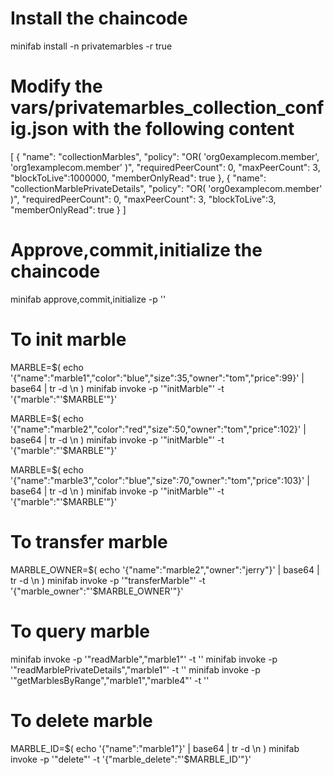 # Install the chaincode
minifab install -n privatemarbles -r true

# Modify the vars/privatemarbles_collection_config.json with the following content
[
 {
    "name": "collectionMarbles",
    "policy": "OR( 'org0examplecom.member', 'org1examplecom.member' )",
    "requiredPeerCount": 0,
    "maxPeerCount": 3,
    "blockToLive":1000000,
    "memberOnlyRead": true
 },
 {
    "name": "collectionMarblePrivateDetails",
    "policy": "OR( 'org0examplecom.member' )",
    "requiredPeerCount": 0,
    "maxPeerCount": 3,
    "blockToLive":3,
    "memberOnlyRead": true
 }
]

# Approve,commit,initialize the chaincode
minifab approve,commit,initialize -p ''

# To init marble
MARBLE=$( echo '{"name":"marble1","color":"blue","size":35,"owner":"tom","price":99}' | base64 | tr -d \\n )
minifab invoke -p '"initMarble"' -t '{"marble":"'$MARBLE'"}'

MARBLE=$( echo '{"name":"marble2","color":"red","size":50,"owner":"tom","price":102}' | base64 | tr -d \\n )
minifab invoke -p '"initMarble"' -t '{"marble":"'$MARBLE'"}'

MARBLE=$( echo '{"name":"marble3","color":"blue","size":70,"owner":"tom","price":103}' | base64 | tr -d \\n )
minifab invoke -p '"initMarble"' -t '{"marble":"'$MARBLE'"}'

# To transfer marble
MARBLE_OWNER=$( echo '{"name":"marble2","owner":"jerry"}' | base64 | tr -d \\n )
minifab invoke -p '"transferMarble"' -t '{"marble_owner":"'$MARBLE_OWNER'"}'

# To query marble
minifab invoke -p '"readMarble","marble1"' -t ''
minifab invoke -p '"readMarblePrivateDetails","marble1"' -t ''
minifab invoke -p '"getMarblesByRange","marble1","marble4"' -t ''

# To delete marble
MARBLE_ID=$( echo '{"name":"marble1"}' | base64 | tr -d \\n )
minifab invoke -p '"delete"' -t '{"marble_delete":"'$MARBLE_ID'"}'
